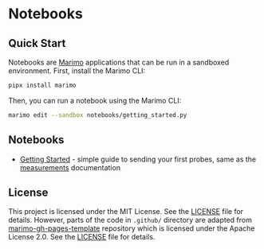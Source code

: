 # Notebooks


## Quick Start

Notebooks are [Marimo](https://marimo.io/) applications that can be run in a sandboxed environment.
First, install the Marimo CLI:

```sh
pipx install marimo
```

Then, you can run a notebook using the Marimo CLI:

```sh
marimo edit --sandbox notebooks/getting_started.py
```

## Notebooks

- [Getting Started](notebooks/getting_started.py) - simple guide to sending your first probes, same as the [measurements](https://nxthdr.dev/docs/measurements) documentation

## License

This project is licensed under the MIT License. See the [LICENSE](notebooks/LICENSE) file for details.
However, parts of the code in `.github/` directory are adapted from [marimo-gh-pages-template](https://github.com/marimo-team/marimo-gh-pages-template) repository which is licensed under the Apache License 2.0. See the [LICENSE](https://github.com/marimo-team/marimo-gh-pages-template/blob/main/LICENSE) file for details.
